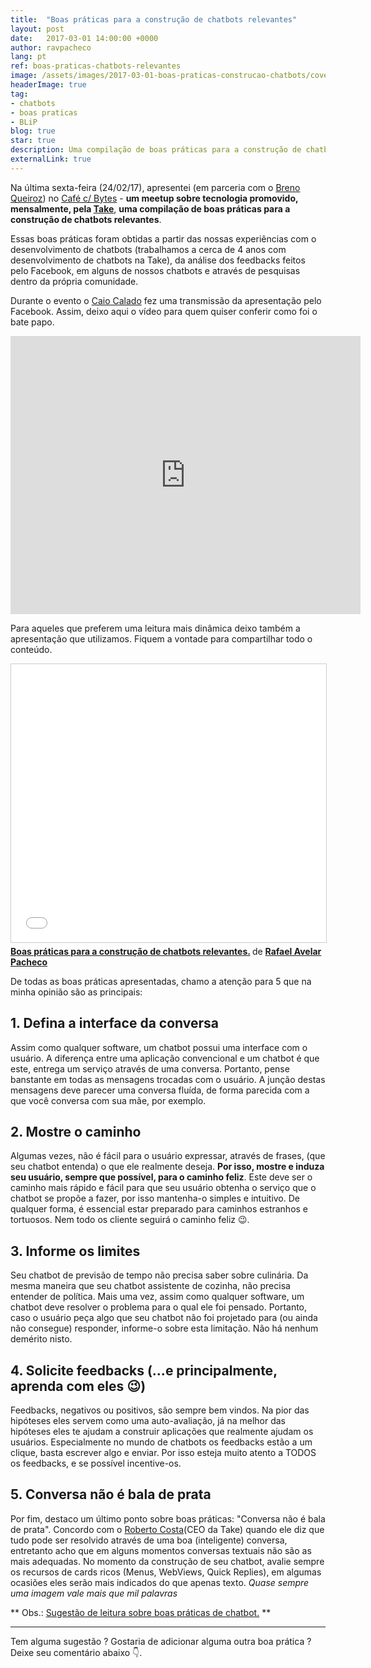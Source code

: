 ```yaml
---
title:  "Boas práticas para a construção de chatbots relevantes"
layout: post
date:   2017-03-01 14:00:00 +0000
author: ravpacheco
lang: pt
ref: boas-praticas-chatbots-relevantes
image: /assets/images/2017-03-01-boas-praticas-construcao-chatbots/cover.png
headerImage: true
tag: 
- chatbots
- boas praticas
- BLiP
blog: true
star: true
description: Uma compilação de boas práticas para a construção de chatbots que fazem a diferença.
externalLink: true
---
```


Na última sexta-feira (24/02/17), apresentei (em parceria com o [Breno Queiroz](http://brenoqueiroz.com.br)) no [Café c/ Bytes](https://www.meetup.com/pt-BR/takenet/) - **um meetup sobre tecnologia promovido, mensalmente, pela [Take](http://take.net/)**, __uma compilação de boas práticas para a construção de chatbots relevantes__. 

Essas boas práticas foram obtidas a partir das nossas experiências com o desenvolvimento de chatbots (trabalhamos a cerca de 4 anos com desenvolvimento de chatbots na Take), da análise dos feedbacks feitos pelo Facebook, em alguns de nossos chatbots e através de pesquisas dentro da própria comunidade.

Durante o evento o [Caio Calado](goo.gl/lCk2Qm) fez uma transmissão da apresentação pelo Facebook. Assim, deixo aqui o vídeo para quem quiser conferir como foi 
o bate papo. 

<iframe src="https://www.facebook.com/plugins/video.php?href=https%3A%2F%2Fwww.facebook.com%2FCaioCalado%2Fvideos%2F1360169160713299%2F&show_text=1&width=560" width="560" height="445" style="border:none;overflow:hidden" scrolling="no" frameborder="0" allowTransparency="true"></iframe>

Para aqueles que preferem uma leitura mais dinâmica deixo também a apresentação que utilizamos. Fiquem a vontade para compartilhar todo o conteúdo.

<iframe src="//www.slideshare.net/slideshow/embed_code/key/5vYEYgppMTckZN" width="560" height="445" frameborder="0" marginwidth="0" marginheight="0" scrolling="no" style="border:1px solid #CCC; border-width:1px; margin-bottom:5px; max-width: 100%;" allowfullscreen> </iframe> <div style="margin-bottom:5px"> <strong> <a href="//www.slideshare.net/RafaelAvelar1/boas-prticas-para-a-construo-de-chatbots-relevantes" title="Boas práticas para a construção de chatbots relevantes." target="_blank">Boas práticas para a construção de chatbots relevantes.</a> </strong> de <strong><a target="_blank" href="//www.slideshare.net/RafaelAvelar1">Rafael Avelar Pacheco</a></strong> </div>

De todas as boas práticas apresentadas, chamo a atenção para 5 que na minha opinião são as principais:

## 1. Defina a interface da conversa
 
Assim como qualquer software, um chatbot possui uma interface com o usuário. A diferença entre uma aplicação convencional e um chatbot é que este, entrega um serviço 
através de uma conversa. Portanto, pense banstante em todas as mensagens trocadas com o usuário. A junção destas mensagens deve parecer uma conversa fluída, de forma 
parecida com a que você conversa com sua mãe, por exemplo.

## 2. Mostre o caminho

Algumas vezes, não é fácil para o usuário expressar, através de frases, (que seu chatbot entenda) o que ele realmente deseja. **Por isso, mostre e induza seu usuário, 
sempre que possível, para o caminho feliz**. Este deve ser o caminho mais rápido e fácil para que seu usuário obtenha o serviço que o chatbot se propõe a fazer, 
por isso mantenha-o simples e intuitivo. De qualquer forma, é essencial estar preparado para caminhos estranhos e tortuosos. Nem todo os cliente seguirá o caminho feliz 😉.

## 3. Informe os limites

Seu chatbot de previsão de tempo não precisa saber sobre culinária. Da mesma maneira que seu chatbot assistente de cozinha, não precisa entender de política. 
Mais uma vez, assim como qualquer software, um chatbot deve resolver o problema para o qual ele foi pensado. Portanto, caso o usuário peça algo que seu chatbot não 
foi projetado para (ou ainda não consegue) responder, informe-o sobre esta limitação. Não há nenhum demérito nisto.

## 4. Solicite feedbacks (...e principalmente, aprenda com eles 😉)

Feedbacks, negativos ou positivos, são sempre bem vindos. Na pior das hipóteses eles servem como uma auto-avaliação, já na melhor das hipóteses eles te ajudam a construir aplicações que realmente ajudam os usuários. Especialmente no mundo de chatbots os feedbacks estão a um clique, basta escrever algo e enviar. Por isso esteja muito atento a TODOS os feedbacks, e se possível incentive-os.

## 5. Conversa não é bala de prata

Por fim, destaco um último ponto sobre boas práticas: "Conversa não é bala de prata".
Concordo com o [Roberto Costa](https://www.facebook.com/roberto.c.deoliveira.7?fref=ts)(CEO da Take) quando ele diz que tudo pode ser resolvido através de uma boa (inteligente) conversa, entretanto acho que em alguns momentos conversas textuais não são as mais adequadas. No momento da construção de seu chatbot, avalie sempre os recursos de cards ricos (Menus, WebViews, Quick Replies), em algumas ocasiões eles serão mais indicados do que apenas texto. *Quase sempre uma imagem vale mais que mil palavras*

** Obs.: [Sugestão de leitura sobre boas práticas de chatbot.](https://medium.com/botsbrasil/design-para-chatbots-9-princ%C3%ADpios-para-um-bom-design-693be5fd3a98#.camsx4c86) **

-----

Tem alguma sugestão ? Gostaria de adicionar alguma outra boa prática ? Deixe seu comentário abaixo 👇.